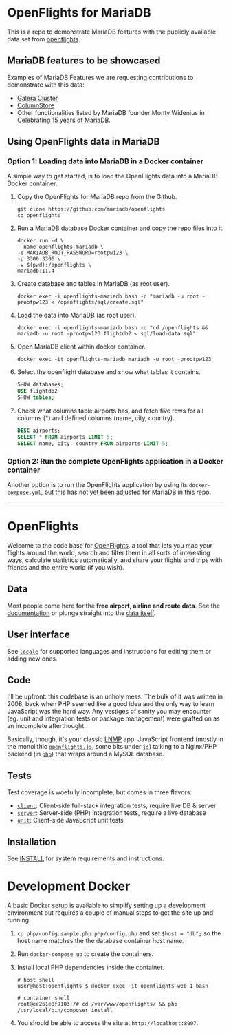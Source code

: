 # OpenFlights for MariaDB
This is a repo to demonstrate MariaDB features with the publicly available data set from [openflights](https://github.com/jpatokal/openflights).

## MariaDB features to be showcased
Examples of MariaDB Features we are requesting contributions to demonstrate with this data: 

* [Galera Cluster](https://mariadb.com/docs/galera-cluster)
* [ColumnStore](https://mariadb.com/docs/columnstore)
* Other functionalities listed by MariaDB founder Monty Widenius in [Celebrating 15 years of MariaDB](https://monty-says.blogspot.com/2024/10/celebrating-15-years-of-mariadb.html).

## Using OpenFlights data in MariaDB

### Option 1: Loading data into MariaDB in a Docker container

A simple way to get started, is to load the OpenFlights data into a MariaDB Docker container. 

1. Copy the OpenFlights for MariaDB repo from the Github.

	```
	git clone https://github.com/mariadb/openflights
	cd openflights
	```

2. Run a MariaDB database Docker container and copy the repo files into it.

	```
	docker run -d \
  	--name openflights-mariadb \
  	-e MARIADB_ROOT_PASSWORD=rootpw123 \
  	-p 3306:3306 \
  	-v $(pwd):/openflights \
  	mariadb:11.4
	```

3. Create database and tables in MariaDB (as root user).

	```
	docker exec -i openflights-mariadb bash -c "mariadb -u root -prootpw123 < /openflights/sql/create.sql"
	```

4. Load the data into MariaDB (as root user).
 
	```
	docker exec -i openflights-mariadb bash -c "cd /openflights && mariadb -u root -prootpw123 flightdb2 < sql/load-data.sql"
	```

5. Open MariaDB client within docker container.

	```
	docker exec -it openflights-mariadb mariadb -u root -prootpw123
	```

6. Select the openflight database and show what tables it contains.

	```sql
	SHOW databases;
	USE flightdb2
	SHOW tables;
	```

7. Check what columns table airports has, and fetch five rows for all columns (*) and defined columns (name, city, country).

	```sql
	DESC airports;
	SELECT * FROM airports LIMIT 5;
	SELECT name, city, country FROM airports LIMIT 5;
	```

### Option 2: Run the complete OpenFlights application in a Docker container

Another option is to run the OpenFlights application by using its ```docker-compose.yml```, but this has not yet been adjusted for MariaDB in this repo.

---

# OpenFlights

Welcome to the code base for [OpenFlights](https://openflights.org), a tool that lets you map your flights around the world, search and filter them in all sorts of interesting ways, calculate statistics automatically, and share your flights and trips with friends and the entire world (if you wish).

## Data

Most people come here for the **free airport, airline and route data**. See the [documentation](https://openflights.org/data.php) or plunge straight into the [data itself](data/).

## User interface

See [`locale`](locale/) for supported languages and instructions for editing them or adding new ones.

## Code

I'll be upfront: this codebase is an unholy mess. The bulk of it was written in 2008, back when PHP seemed like a good idea and the only way to learn JavaScript was the hard way. Any vestiges of sanity you may encounter (eg. unit and integration tests or package management) were grafted on as an incomplete afterthought.

Basically, though, it's your classic [LNMP](https://en.wikipedia.org/wiki/LAMP_%28software_bundle%29) app. JavaScript frontend (mostly in the monolithic [`openflights.js`](openflights.js), some bits under [`js`](js/)) talking to a Nginx/PHP backend (in [`php`](php/)) that wraps around a MySQL database.

## Tests

Test coverage is woefully incomplete, but comes in three flavors:

- [`client`](test/client/): Client-side full-stack integration tests, require live DB & server
- [`server`](test/server/): Server-side (PHP) integration tests, require a live database
- [`unit`](test/unit/): Client-side JavaScript unit tests

## Installation

See [INSTALL](INSTALL) for system requirements and instructions.

# Development Docker

A basic Docker setup is available to simplify setting up a development environment but requires a
couple of manual steps to get the site up and running.

1. `cp php/config.sample.php php/config.php` and set `$host = "db";` so the host name matches the
   the database container host name.
2. Run `docker-compose up` to create the containers.
3. Install local PHP dependencies inside the container.

   ```
   # host shell
   user@host:openflights $ docker exec -it openflights-web-1 bash

   # container shell
   root@ee261e8f9103:/# cd /var/www/openflights/ && php /usr/local/bin/composer install
   ```

4. You should be able to access the site at `http://localhost:8007`.

